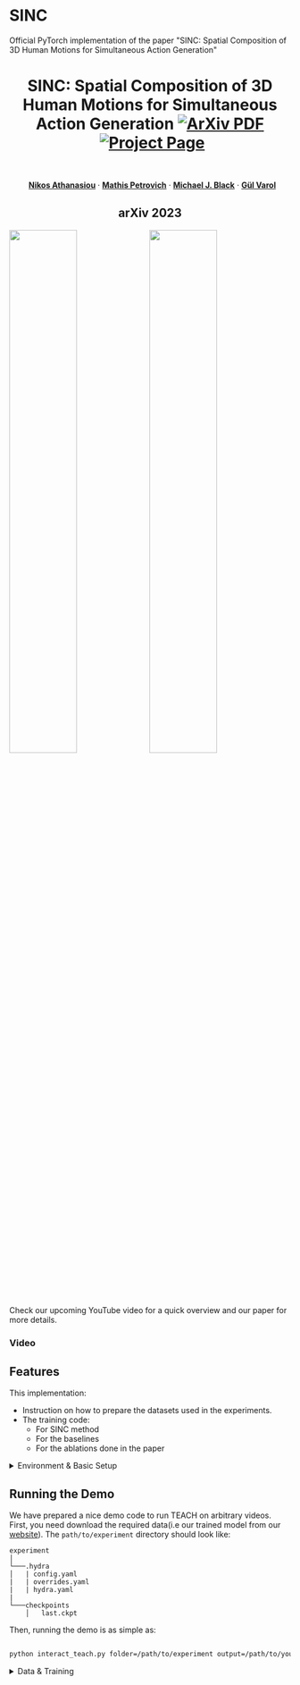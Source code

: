 # SINC
 Official PyTorch implementation of the paper "SINC: Spatial Composition of 3D Human Motions for Simultaneous Action Generation"

<p align="center">

  <h1 align="center">SINC: Spatial Composition of 3D Human Motions for Simultaneous Action Generation
    <a href='https://arxiv.org/abs/'>
    <img src='https://img.shields.io/badge/arxiv-report-red' alt='ArXiv PDF'>
    </a>
    <a href='https://sinc.is.tue.mpg.de/' style='padding-left: 0.5rem;'>
    <img src='https://img.shields.io/badge/Project-Page-blue?style=flat&logo=Google%20chrome&logoColor=blue' alt='Project Page'>
  </h1>
  <p align="center">
    <a href="https://ps.is.mpg.de/person/nathanasiou"><strong>Nikos Athanasiou</strong></a>
    ·
    <a href="https://mathis.petrovich.fr"><strong>Mathis Petrovich</strong></a>
    ·
    <a href="https://ps.is.tuebingen.mpg.de/person/black"><strong>Michael J. Black</strong></a>
    ·
    <a href="https://imagine.enpc.fr/~varolg"><strong>G&#252;l Varol</strong></a>
  </p>
  <h2 align="center">arXiv 2023</h2>
  <div align="center">
  </div>
</p>
<p float="center">
  <img src="assets/action2.gif" width="49%" />
  <img src="assets/action3.gif" width="49%" />
</p>

Check our upcoming YouTube video for a quick overview and our paper for more details.

### Video 

<!-- | Paper Video                                                                                                | Qualitative Results                                                                                                |
|------------------------------------------------------------------------------------------------------------|--------------------------------------------------------------------------------------------------------------------|
| [![PaperVideo](https://img.youtube.com/vi/vidid/0.jpg)](https://www.youtube.com/) | -->

## Features


This implementation:
- Instruction on how to prepare the datasets used in the experiments.
- The training code:
  - For SINC method
  - For the baselines 
  - For the ablations done in the paper

<details>
  <summary>Environment & Basic Setup</summary>
## Getting Started
TEACH has been implemented and tested on Ubuntu 20.04 with python >= 3.9.

Clone the repo:
```bash
git clone https://github.com/athn-nik/sinc.git
```

After it do this to install DistillBERT:

```shell
cd deps/
git lfs install
git clone https://huggingface.co/distilbert-base-uncased
cd ..
```

Install the requirements using `virtualenv` :
```bash
# pip
source scripts/install.sh
```
You can do something equivalent with `conda` as well.
</details>

## Running the Demo

We have prepared a nice demo code to run TEACH on arbitrary videos. 
First, you need download the required data(i.e our trained model from our [website](https://teach.is.tue.mpg.de)). 
The `path/to/experiment` directory should look like:

```
experiment
│   
└───.hydra
│   | config.yaml
|   | overrides.yaml
|   | hydra.yaml
|
└───checkpoints
    │   last.ckpt
```

Then, running the demo is as simple as:

```bash

python interact_teach.py folder=/path/to/experiment output=/path/to/yourfname texts='[text prompt1, text prompt2, text prompt3, <more prompts comma divided>]' durs='[dur1, dur2, dur3, ...]'

```
<details>
  <summary>Data & Training</summary>
## Data & Training

Download the data from [AMASS website](https://amass.is.tue.mpg.de). Then, run this command to extract the amass sequences that are annotated in babel:

```shell
python scripts/process_amass.py --input-path /path/to/data --output-path path/of/choice/default_is_/babel/babel-smplh-30fps-male --use-betas --gender male
```

Download the data from [SINC website](https://sinc.is.tue.mpg.de), after signing in. The data SINC was trained was a processed version of BABEL. Hence, we provide them directly to your via our website, where you will also find more relevant details. 
Finally, download the male SMPLH male body model from the [SMPLX website](https://smpl-x.is.tue.mpg.de/). Specifically the AMASS version of the SMPLH model. Then, follow the instructions [here](https://github.com/vchoutas/smplx/blob/main/tools/README.md#smpl-h-version-used-in-amass) to extract the smplh model in pickle format.

The run this script and change your paths accordingly inside it extract the different babel splits from amass:

```shell
python scripts/amass_splits_babel.py
```

Then create a directory named `data` and put the babel data and the processed amass data in.
You should end up with a data folder with the structure like this:

```
data
|-- amass
|  `-- your-processed-amass-data 
|
|-- babel
|   `-- babel-teach
|       `...
|   `-- babel-smplh-30fps-male 
|       `...
|
|-- smpl_models
|   `-- smplh
|       `--SMPLH_MALE.pkl
```

Be careful not to push any data! 
Then you should softlink inside this repo. To softlink your data, do:

`ln -s /path/to/data`

You can do the same for your experiments:

`ln -s /path/to/logs experiments`

Then you can use this directory for your experiments.

## Training
To start training after activating your environment. Do:

```shell
python train.py experiment=baseline logger=none
```

Explore `configs/train.yaml` to change some basic things like where you want
your output stored, which data you want to choose if you want to do a small
experiment on a subset of the data etc.
[TODO]: More on this coming soon.

<details>
## Citation

```bibtex
@inproceedings{SINC:ICCV:2022,
  title={SINC: Spatial Composition of 3D Human Motions for Simultaneous Action Generation},
  author={Athanasiou, Nikos and Petrovich, Mathis and Black, Michael J. and Varol, G\"{u}l },
  booktitle = {arXiv},
  month = {September},
  year = {2023}
}
```

## License
This code is available for **non-commercial scientific research purposes** as defined in the [LICENSE file](LICENSE). By downloading and using this code you agree to the terms in the [LICENSE](LICENSE). Third-party datasets and software are subject to their respective licenses.

## References
Many part of this code were based on the official implementation of [TEMOS](https://github.com/Mathux/TEMOS).

## Contact

This code repository was implemented by [Nikos Athanasiou](https://is.mpg.de/~nathanasiou) and [Mathis Petrovich](https://mathis.petrovich.fr/).

Give a ⭐ if you like.

For commercial licensing (and all related questions for business applications), please contact ps-licensing@tue.mpg.de.
